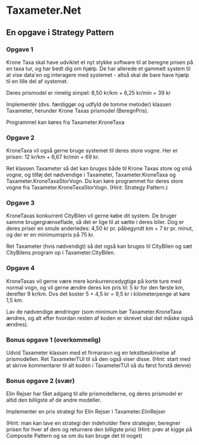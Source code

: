 # Taxameter.Net
## En opgave i Strategy Pattern

### Opgave 1
Krone Taxa skal have udviklet et nyt stykke software til at beregne prisen på en taxa tur, og har bedt dig om hjælp. De har allerede et gammelt system til at vise data'en og interagere med systemet - altså skal de bare have hjælp til en lille del af systemet.

Deres prismodel er rimelig simpel: 8,50 kr/km + 6,25 kr/min + 39 kr

Implementér (dvs. færdiggør og udfyld de tomme metoder) klassen Taxameter, herunder Krone Taxas prismodel (BeregnPris).

Programmet kan køres fra Taxameter.KroneTaxa

### Opgave 2
KroneTaxa vil også gerne bruge systemet til deres store vogne. Her er prisen: 12 kr/km + 6,67 kr/min + 69 kr.

Ret klassen Taxameter så det kan bruges både til Krone Taxas store og små vogne, og tilføj det nødvendige i Taxameter, Taxameter.KroneTaxa og Taxameter.KroneTaxaStorVogn. Du kan køre programmet for deres store vogne fra Taxameter.KroneTaxaStorVogn.
(Hint: Strategy Pattern.)


### Opgave 3
KroneTaxas konkurrent CityBilen vil gerne købe dit system. De bruger samme brugergrænseflade, så det er lige til at sætte i deres biler. Dog er deres priser en smule anderledes: 4,50 kr pr. påbegyndt km + 7 kr pr. minut, og der er en minimumspris på 75 kr.

Ret Taxameter (hvis nødvendigt) så det også kan bruges til CityBilen og sæt CityBilens program op i Taxameter.CityBilen. 


### Opgave 4
KroneTaxas vil gerne være mere konkurrencedygtige på korte ture med normal vogn, og vil gerne ændre deres km pris til:
5 kr for den første km, derefter 9 kr/km. Dvs det koster 5 + 4,5 kr = 9,5 kr i kilometerpenge at køre 1,5 km.

Lav de nødvendige ændringer (som minimum bør Taxameter.KroneTaxa ændres, og alt efter hvordan resten af koden er skrevet skal det måske også ændres).


### Bonus opgave 1 (overkommelig)
Udvid Taxameter klassen med et firmanavn og en tekstbeskrivelse af prismodellen. Ret TaxameterTUI til så den også viser disse.
(Hint: start med at skrive kommentarer til alt koden i TaxameterTUI så du først forstå denne)


### Bonus opgave 2 (svær)
Elin Rejser har fået adgang til alle prismodellerne, og deres prismodel er altid den billigste af de andre modeller.

Implementer en pris strategi for Elin Rejser i Taxameter.ElinRejser

(Hint: man kan lave en strategi der indeholder flere strategier, beregner prisen for hver af dem og returnere den billigste pris)
(Hint: prøv at kigge på Composite Pattern og se om du kan bruge det til noget)